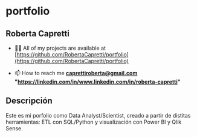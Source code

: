 # portfolio

## Roberta Capretti

- 👨‍💻 All of my projects are available at [https://github.com/RobertaCapretti/portfolio](https://github.com/RobertaCapretti/portfolio)

- 📫 How to reach me **caprettiroberta@gmail.com**
                      **"https://linkedin.com/in/www.linkedin.com/in/roberta-capretti"**

## Descripción

Este es mi porfolio como Data Analyst/Scientist, creado a partir de distitas herramientas: 
ETL con SQL/Python y visualización con Power BI y Qlik Sense.
